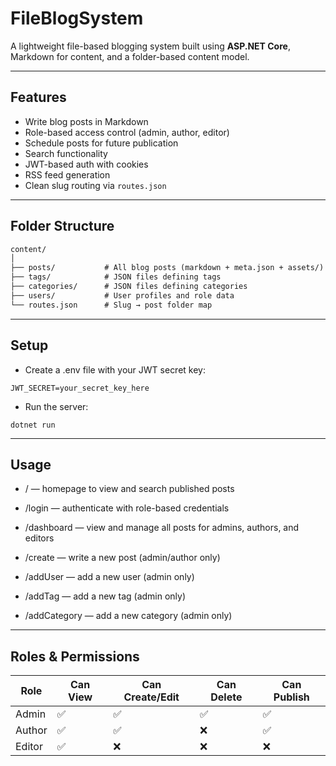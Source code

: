 # FileBlogSystem 

A lightweight file-based blogging system built using **ASP.NET Core**, Markdown for content, and a folder-based content model.

---

## Features

- Write blog posts in Markdown
- Role-based access control (admin, author, editor)
- Schedule posts for future publication
- Search functionality
- JWT-based auth with cookies
- RSS feed generation
- Clean slug routing via `routes.json`

---

## Folder Structure

```txt
content/
│
├── posts/           # All blog posts (markdown + meta.json + assets/)
├── tags/            # JSON files defining tags
├── categories/      # JSON files defining categories
├── users/           # User profiles and role data
└── routes.json      # Slug → post folder map
```

---

## Setup

- Create a .env file with your JWT secret key:
```
JWT_SECRET=your_secret_key_here
```
- Run the server:
```
dotnet run
```

---

## Usage
- /   — homepage to view and search published posts

- /login  — authenticate with role-based credentials

- /dashboard  — view and manage all posts for admins, authors, and editors

- /create — write a new post (admin/author only)

- /addUser — add a new user (admin only)

- /addTag — add a new tag (admin only)

- /addCategory — add a new category (admin only)

---

## Roles & Permissions
| Role   | Can View | Can Create/Edit | Can Delete | Can Publish |
| ------ | -------- | --------------- | ---------- | ----------- |
| Admin  | ✅        | ✅               | ✅          | ✅           |
| Author | ✅        | ✅               | ❌          | ✅           |
| Editor | ✅        | ❌               | ❌          | ❌           |
